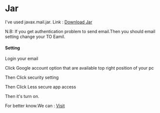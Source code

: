 <html>
  
  <body>
  <h1>Jar</h1>
  <p>I've used javax.mail.jar. Link : <a href="http://www.java2s.com/Code/Jar/j/Downloadjavaxmailjar.htm">Download Jar</a></p>
  <p>N.B: If you get authentication problem to send email.Then you should email setting change your TO Eamil.</p>
  <h4>Setting</h4>
  <p>Login your email</p>
  <p>Click Google account option that are available top right position of your pc</p>
  <p>Then Click security setting</p>
  <p>Then Click Less secure app access</p>
  <p>Then it's turn on.</p>
  <p>For better know.We can : <a href="https://devanswers.co/allow-less-secure-apps-access-gmail-account/">Visit</a></p>
  </body>
  </html>
